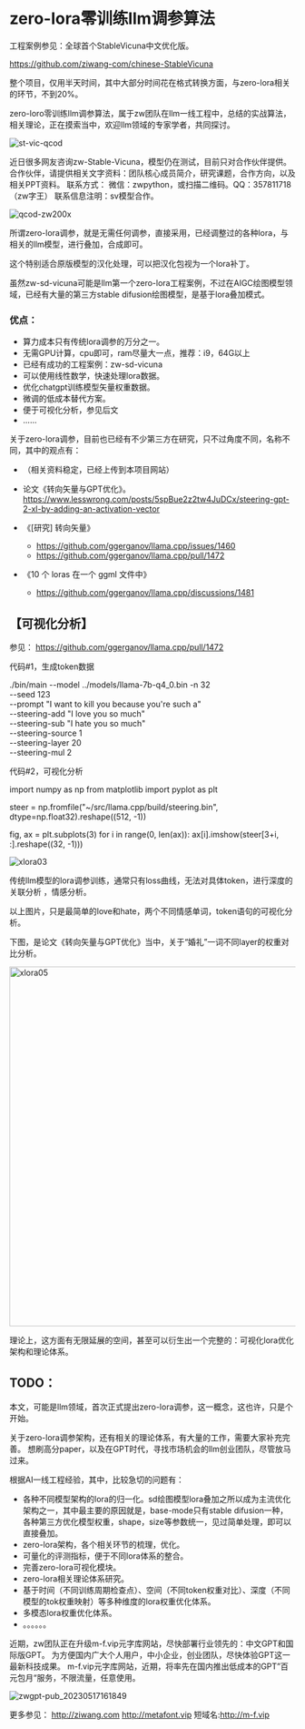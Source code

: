 # zero-lora零训练llm调参算法

工程案例参见：全球首个StableVicuna中文优化版。

https://github.com/ziwang-com/chinese-StableVicuna

整个项目，仅用半天时间，其中大部分时间花在格式转换方面，与zero-lora相关的环节，不到20%。

zero-loro零训练llm调参算法，属于zw团队在llm一线工程中，总结的实战算法，相关理论，正在摸索当中，欢迎llm领域的专家学者，共同探讨。


![st-vic-qcod](https://user-images.githubusercontent.com/11691791/235562989-601c9ead-7732-4c56-b380-324f0866536e.png)

近日很多网友咨询zw-Stable-Vicuna，模型仍在测试，目前只对合作伙伴提供。
合作伙伴，请提供相关文字资料：团队核心成员简介，研究课题，合作方向，以及相关PPT资料。
联系方式： 
微信：zwpython，或扫描二维码。QQ：357811718（zw字王） 
联系信息注明：sv模型合作。 

![qcod-zw200x](https://user-images.githubusercontent.com/11691791/236652627-76351e5d-68e8-43a5-98e6-5b837ae0a3f1.png)

所谓zero-lora调参，就是无需任何调参，直接采用，已经调整过的各种lora，与相关的llm模型，进行叠加，合成即可。

这个特别适合原版模型的汉化处理，可以把汉化包视为一个lora补丁。

虽然zw-sd-vicuna可能是llm第一个zero-lora工程案例，不过在AIGC绘图模型领域，已经有大量的第三方stable difusion绘图模型，是基于lora叠加模式。

### 优点：
* 算力成本只有传统lora调参的万分之一。
* 无需GPU计算，cpu即可，ram尽量大一点，推荐：i9，64G以上
* 已经有成功的工程案例：zw-sd-vicuna
* 可以使用线性数学，快速处理lora数据。
* 优化chatgpt训练模型矢量权重数据。
* 微调的低成本替代方案。
* 便于可视化分析，参见后文
* ......

关于zero-lora调参，目前也已经有不少第三方在研究，只不过角度不同，名称不同，其中的观点有：
* （相关资料稳定，已经上传到本项目网站）
* 论文《转向矢量与GPT优化》。
https://www.lesswrong.com/posts/5spBue2z2tw4JuDCx/steering-gpt-2-xl-by-adding-an-activation-vector

* 《[研究] 转向矢量》
    * https://github.com/ggerganov/llama.cpp/issues/1460 
    * https://github.com/ggerganov/llama.cpp/pull/1472

* 《10 个 loras 在一个 ggml 文件中》
    * https://github.com/ggerganov/llama.cpp/discussions/1481

## 【可视化分析】

参见：
https://github.com/ggerganov/llama.cpp/pull/1472

代码#1，生成token数据

./bin/main --model ../models/llama-7b-q4_0.bin -n 32 \
   --seed 123 \
  --prompt "I want to kill you because you're such a" \
  --steering-add "I love you so much" \
  --steering-sub "I hate you so much" \
  --steering-source 1 \
  --steering-layer 20 \
  --steering-mul 2


代码#2，可视化分析

import numpy as np
from matplotlib import pyplot as plt

steer = np.fromfile("~/src/llama.cpp/build/steering.bin", dtype=np.float32).reshape((512, -1))

fig, ax = plt.subplots(3)
for i in range(0, len(ax)):
    ax[i].imshow(steer[3+i, :].reshape((32, -1)))

![xlora03](https://github.com/ziwang-com/zero-lora/assets/11691791/be38138a-d4aa-48b0-a8a0-525c16623665)


传统llm模型的lora调参训练，通常只有loss曲线，无法对具体token，进行深度的关联分析 ，情感分析。

以上图片，只是最简单的love和hate，两个不同情感单词，token语句的可视化分析。

下图，是论文《转向矢量与GPT优化》当中，关于“婚礼”一词不同layer的权重对比分析。

<img width="632" alt="xlora05" src="https://github.com/ziwang-com/zero-lora/assets/11691791/8ff8054a-7cde-418d-b4f3-55381ad3fd78">

理论上，这方面有无限延展的空间，甚至可以衍生出一个完整的：可视化lora优化架构和理论体系。

## TODO：

本文，可能是llm领域，首次正式提出zero-lora调参，这一概念，这也许，只是个开始。

关于zero-lora调参架构，还有相关的理论体系，有大量的工作，需要大家补充完善。
想刷高分paper，以及在GPT时代，寻找市场机会的llm创业团队，尽管放马过来。

根据AI一线工程经验，其中，比较急切的问题有：

* 各种不同模型架构的lora的归一化。sd绘图模型lora叠加之所以成为主流优化架构之一，其中最主要的原因就是，base-mode只有stable difusion一种，各种第三方优化模型权重，shape，size等参数统一，见过简单处理，即可以直接叠加。
* zero-lora架构，各个相关环节的梳理，优化。
* 可量化的评测指标，便于不同lora体系的整合。
* 完善zero-lora可视化模块。
* zero-lora相关理论体系研究。
* 基于时间（不同训练周期检查点）、空间（不同token权重对比）、深度（不同模型的tok权重映射）等多种维度的lora权重优化体系。
* 多模态lora权重优化体系。
* 。。。。。。



近期，zw团队正在升级m-f.vip元字库网站，尽快部署行业领先的：中文GPT和国际版GPT。
为方便国内广大个人用户，中小企业，创业团队，尽快体验GPT这一最新科技成果。
m-f.vip元字库网站，近期，将率先在国内推出低成本的GPT”百元包月“服务，不限流量，任意使用。

![zwgpt-pub_20230517161849](https://github.com/ziwang-com/zero-lora/assets/11691791/c692636d-139a-4da7-b9e9-d5bef98904d4)


更多参见：
http://ziwang.com 
http://metafont.vip 
短域名:http://m-f.vip 


